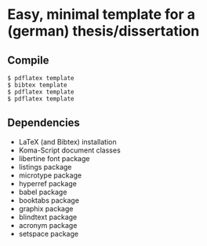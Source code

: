 # Easy, minimal template for a (german) thesis/dissertation

## Compile

    $ pdflatex template
    $ bibtex template
    $ pdflatex template
    $ pdflatex template

## Dependencies

* LaTeX (and Bibtex) installation
* Koma-Script document classes
* libertine font package
* listings package
* microtype package
* hyperref package
* babel package
* booktabs package
* graphix package
* blindtext package
* acronym package
* setspace package


